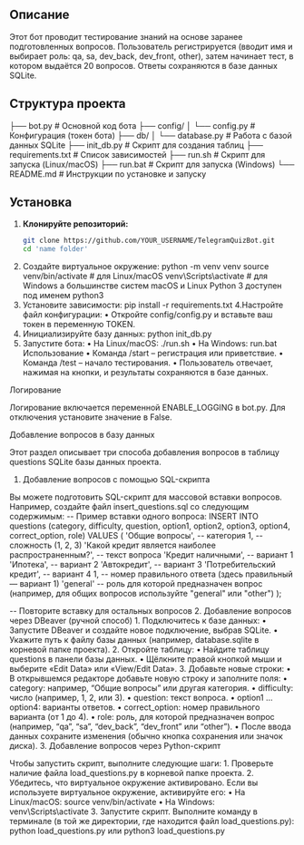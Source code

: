 

## Описание
Этот бот проводит тестирование знаний на основе заранее подготовленных вопросов.
Пользователь регистрируется (вводит имя и выбирает роль: qa, sa, dev_back, dev_front, other), затем начинает тест,
в котором выдаётся 20 вопросов. Ответы сохраняются в базе данных SQLite.

## Структура проекта
├── bot.py               # Основной код бота
├── config/
│   └── config.py        # Конфигурация (токен бота)
├── db/
│   └── database.py      # Работа с базой данных SQLite
├── init_db.py           # Скрипт для создания таблиц
├── requirements.txt     # Список зависимостей
├── run.sh               # Скрипт для запуска (Linux/macOS)
├── run.bat              # Скрипт для запуска (Windows)
└── README.md            # Инструкции по установке и запуску
## Установка

1. **Клонируйте репозиторий:**
   ```sh
   git clone https://github.com/YOUR_USERNAME/TelegramQuizBot.git
   cd 'name folder'
2.	Создайте виртуальное окружение:
python -m venv venv
source venv/bin/activate  # для Linux/macOS
venv\Scripts\activate     # для Windows
а большинстве систем macOS и Linux Python 3 доступен под именем python3
3.	Установите зависимости:
pip install -r requirements.txt
4.Настройте файл конфигурации:
	•	Откройте config/config.py и вставьте ваш токен в переменную TOKEN.
5.	Инициализируйте базу данных:
python init_db.py
6.	Запустите бота:
	•	На Linux/macOS:
./run.sh
•	На Windows:
run.bat
Использование
	•	Команда /start – регистрация или приветствие.
	•	Команда /test – начало тестирования.
	•	Пользователь отвечает, нажимая на кнопки, и результаты сохраняются в базе данных.

Логирование

Логирование включается переменной ENABLE_LOGGING в bot.py. Для отключения установите значение в False.

Добавление вопросов в базу данных

Этот раздел описывает три способа добавления вопросов в таблицу questions SQLite базы данных проекта.

1. Добавление вопросов с помощью SQL-скрипта

Вы можете подготовить SQL-скрипт для массовой вставки вопросов. Например, создайте файл insert_questions.sql со следующим содержимым:
-- Пример вставки одного вопроса:
INSERT INTO questions (category, difficulty, question, option1, option2, option3, option4, correct_option, role)
VALUES (
    'Общие вопросы',          -- категория
    1,                        -- сложность (1, 2, 3)
    'Какой кредит является наиболее распространенным?',  -- текст вопроса
    'Кредит наличными',        -- вариант 1
    'Ипотека',                -- вариант 2
    'Автокредит',             -- вариант 3
    'Потребительский кредит', -- вариант 4
    1,                        -- номер правильного ответа (здесь правильный — вариант 1)
    'general'                 -- роль для которой предназначен вопрос (например, для общих вопросов используйте "general" или "other")
);

-- Повторите вставку для остальных вопросов 
2. Добавление вопросов через DBeaver (ручной способ)
	1.	Подключитесь к базе данных:
	•	Запустите DBeaver и создайте новое подключение, выбрав SQLite.
	•	Укажите путь к файлу базы данных (например, database.sqlite в корневой папке проекта).
	2.	Откройте таблицу:
	•	Найдите таблицу questions в панели базы данных.
	•	Щёлкните правой кнопкой мыши и выберите «Edit Data» или «View/Edit Data».
	3.	Добавьте новые строки:
	•	В открывшемся редакторе добавьте новую строку и заполните поля:
	•	category: например, “Общие вопросы” или другая категория.
	•	difficulty: число (например, 1, 2, или 3).
	•	question: текст вопроса.
	•	option1 … option4: варианты ответов.
	•	correct_option: номер правильного варианта (от 1 до 4).
	•	role: роль, для которой предназначен вопрос (например, “qa”, “sa”, “dev_back”, “dev_front” или “other”).
	•	После ввода данных сохраните изменения (обычно кнопка сохранения или значок диска).
3. Добавление вопросов через Python-скрипт 

Чтобы запустить скрипт, выполните следующие шаги:
	1.	Проверьте наличие файла load_questions.py в корневой папке проекта.
	2.	Убедитесь, что виртуальное окружение активировано.
Если вы используете виртуальное окружение, активируйте его:
	•	На Linux/macOS:
source venv/bin/activate
•	На Windows:
venv\Scripts\activate
	3.	Запустите скрипт.
Выполните команду в терминале (в той же директории, где находится файл load_questions.py):
python load_questions.py или python3 load_questions.py